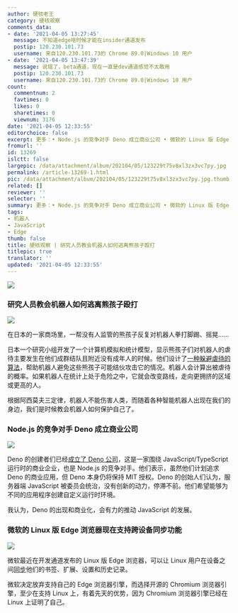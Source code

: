 ```yaml
---
author: 硬核老王
category: 硬核观察
comments_data:
- date: '2021-04-05 13:27:45'
  message: 不知道edge啥时候才能在insider通道发布
  postip: 120.230.101.73
  username: 来自120.230.101.73的 Chrome 89.0|Windows 10 用户
- date: '2021-04-05 13:47:39'
  message: 说错了，beta通道，现在一直是dev通道感觉不太敢用
  postip: 120.230.101.73
  username: 来自120.230.101.73的 Chrome 89.0|Windows 10 用户
count:
  commentnum: 2
  favtimes: 0
  likes: 0
  sharetimes: 0
  viewnum: 3176
date: '2021-04-05 12:33:55'
editorchoice: false
excerpt: 更多：• Node.js 的竞争对手 Deno 成立商业公司 • 微软的 Linux 版 Edge 浏览器现在支持跨设备同步功能
fromurl: ''
id: 13269
islctt: false
largepic: /data/attachment/album/202104/05/123229t75v8xl3zx3vc7py.jpg
permalink: /article-13269-1.html
pic: /data/attachment/album/202104/05/123229t75v8xl3zx3vc7py.jpg.thumb.jpg
related: []
reviewer: ''
selector: ''
summary: 更多：• Node.js 的竞争对手 Deno 成立商业公司 • 微软的 Linux 版 Edge 浏览器现在支持跨设备同步功能
tags:
- 机器人
- JavaScript
- Edge
thumb: false
title: 硬核观察 | 研究人员教会机器人如何逃离熊孩子殴打
titlepic: true
translator: ''
updated: '2021-04-05 12:33:55'
---
```


![](/data/attachment/album/202104/05/123229t75v8xl3zx3vc7py.jpg)


### 研究人员教会机器人如何逃离熊孩子殴打


![](/data/attachment/album/202104/05/123257uffk6ty1dk1kd5nz.jpg)


在日本的一家商场里，一帮没有人监管的熊孩子反复对机器人拳打脚踢、摇晃……


日本一个研究小组开发了一个计算机模拟和统计模型，显示熊孩子们对机器人的虐待主要发生在他们成群结队且附近没有成年人的时候。他们设计了[一种躲避虐待的算法](https://spectrum.ieee.org/automaton/robotics/artificial-intelligence/children-beating-up-robot)，帮助机器人避免这些熊孩子可能结伙攻击它的情况。机器人会计算出被虐待的概率。如果机器人在统计上处于危险之中，它就会改变路线，走向更拥挤的区域或更高的人。


根据阿西莫夫三定律，机器人不能伤害人类，而随着各种智能机器人出现在我们的身边，我们是时候教会机器人如何保护自己了。


### Node.js 的竞争对手 Deno 成立商业公司


![](/data/attachment/album/202104/05/123318qzs9dwsgpd42cupk.jpg)


Deno 的创建者们已经[成立了 Deno 公司](https://www.infoworld.com/article/3613709/deno-company-forms-to-back-nodejs-rival.html)，这是一家围绕 JavaScript/TypeScript 运行时的商业企业，也是 Node.js 的竞争对手。他们表示，虽然他们计划追求 Deno 的商业应用，但 Deno 本身仍将保持 MIT 授权。Deno 的创始人们认为，服务器端 JavaScript 被委员会统治，没有创新的动力，停滞不前。他们希望能够为不同的应用程序创建自定义运行时环境。


我认为，Deno 的出现和商业化，会有力的推动 JavaScript 的发展。


### 微软的 Linux 版 Edge 浏览器现在支持跨设备同步功能


![](/data/attachment/album/202104/05/123334d9wu9v54l41nng7z.jpg)


微软最近在开发通道发布的 Linux 版 Edge 浏览器，可以让 Linux 用户在设备之间[同步](https://www.omgubuntu.co.uk/2021/03/microsoft-edge-linux-sync-now-works)他们的书签、扩展、设置和历史记录。


微软决定放弃支持自己的 Edge 浏览器引擎，而选择开源的 Chromium 浏览器引擎，至少在支持 Linux 上，有着先天的优势，因为 Chromium 浏览器引擎已经在 Linux 上证明了自己。